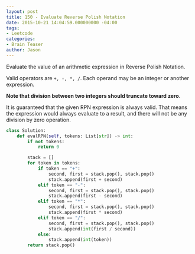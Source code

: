 ```yaml
---
layout: post
title: 150 - Evaluate Reverse Polish Notation
date: 2015-10-21 14:04:59.000000000 -04:00
tags:
- Leetcode
categories:
- Brain Teaser
author: Jason
---
```

Evaluate the value of an arithmetic expression in Reverse Polish Notation.

Valid operators are `+, -, *, /`. Each operand may be an integer or another expression.

**Note that division between two integers should truncate toward zero**.

It is guaranteed that the given RPN expression is always valid. That means the expression would always evaluate to a result, and there will not be any division by zero operation.

``` python
class Solution:
    def evalRPN(self, tokens: List[str]) -> int:
        if not tokens:
            return 0

        stack = []
        for token in tokens:
            if token == "+":
                second, first = stack.pop(), stack.pop()
                stack.append(first + second)
            elif token == "-":
                second, first = stack.pop(), stack.pop()
                stack.append(first - second)
            elif token == "*":
                second, first = stack.pop(), stack.pop()
                stack.append(first * second)
            elif token == "/":
                second, first = stack.pop(), stack.pop()
                stack.append(int(first / second))
            else:
                stack.append(int(token))
        return stack.pop()
```
